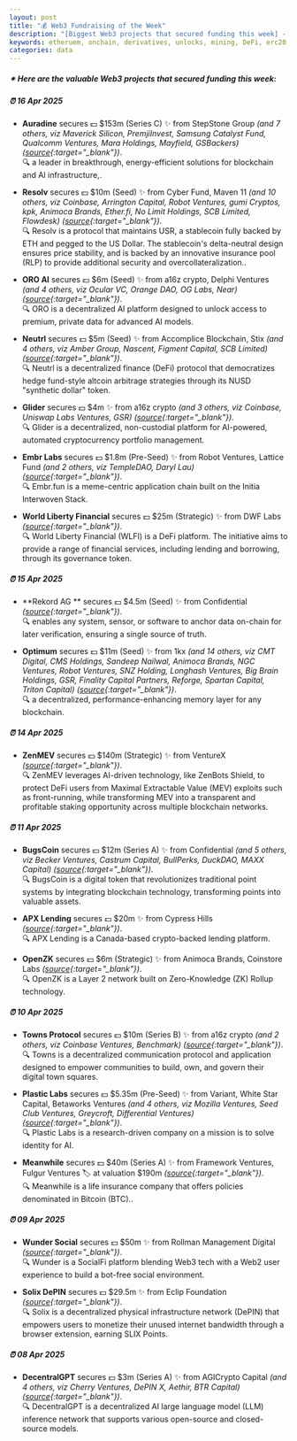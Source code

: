 ```yaml
---
layout: post
title: "💰 Web3 Fundraising of the Week"
description: "[Biggest Web3 projects that secured funding this week] - Featuring Protocol/project, lead investors, other investors, amount raised, valuation, investment refs, supported blockchains and detail about project."
keywords: etheruem, onchain, derivatives, unlocks, mining, DeFi, erc20, chains, oracles, dapps
categories: data
---  
```


##### ✴ **Here are the valuable Web3 projects that secured funding this week:**


##### ⏰️ **16 Apr 2025**  

 - **Auradine** secures 💵 $153m (Series C) ✨️ from StepStone Group *(and 7 others, viz Maverick Silicon, PremjiInvest, Samsung Catalyst Fund, Qualcomm Ventures, Mara Holdings, Mayfield, GSBackers)* *([source](https://auradine.com/auradine-secures-153-million-in-series-c-financing-to-advance-the-future-of-blockchain-and-ai-infrastructure/){:target="_blank"})*.  
🔍 a leader in breakthrough, energy-efficient solutions for blockchain and AI infrastructure,.

 - **Resolv** secures 💵 $10m (Seed) ✨️ from Cyber Fund, Maven 11 *(and 10 others, viz Coinbase, Arrington Capital, Robot Ventures, gumi Cryptos, kpk, Animoca Brands, Ether.fi, No Limit Holdings, SCB Limited, Flowdesk)* *([source](https://x.com/ResolvLabs/status/1912508454264262806){:target="_blank"})*.  
🔍 Resolv is a protocol that maintains USR, a stablecoin fully backed by ETH and pegged to the US Dollar. The stablecoin's delta-neutral design ensures price stability, and is backed by an innovative insurance pool (RLP) to provide additional security and overcollateralization..

 - **ORO AI** secures 💵 $6m (Seed) ✨️ from a16z crypto, Delphi Ventures *(and 4 others, viz Ocular VC, Orange DAO, OG Labs, Near)* *([source](https://x.com/getoro_xyz/status/1912495856760013094){:target="_blank"})*.  
🔍 ORO is a decentralized AI platform designed to unlock access to premium, private data for advanced AI models.

 - **Neutrl** secures 💵 $5m (Seed) ✨️ from Accomplice Blockchain, Stix *(and 4 others, viz Amber Group, Nascent, Figment Capital, SCB Limited)* *([source](https://x.com/neutrl_labs/status/1912549569994629386){:target="_blank"})*.  
🔍 Neutrl is a decentralized finance (DeFi) protocol that democratizes hedge fund-style altcoin arbitrage strategies through its NUSD "synthetic dollar" token.

 - **Glider** secures 💵 $4m ✨️ from a16z crypto *(and 3 others, viz Coinbase, Uniswap Labs Ventures, GSR)* *([source](https://fortune.com/crypto/2025/04/16/crypto-investment-glider-raises-4-million-andreessen-horowitz-coinbase/){:target="_blank"})*.  
🔍 Glider is a decentralized, non-custodial platform for AI-powered, automated cryptocurrency portfolio management.

 - **Embr Labs** secures 💵 $1.8m (Pre-Seed) ✨️ from Robot Ventures, Lattice Fund *(and 2 others, viz TempleDAO, Daryl Lau)* *([source](https://x.com/embr_labs/status/1912128942175404443){:target="_blank"})*.  
🔍 Embr.fun is a meme-centric application chain built on the Initia Interwoven Stack.

 - **World Liberty Financial** secures 💵 $25m (Strategic) ✨️ from DWF Labs *([source](https://www.coindesk.com/business/2025/04/16/trump-family-backed-world-liberty-gets-usd25m-investment-from-dwf-labs){:target="_blank"})*.  
🔍 World Liberty Financial (WLFI) is a DeFi platform. The initiative aims to provide a range of financial services, including lending and borrowing, through its governance token.

##### ⏰️ **15 Apr 2025**  

 - **Rekord AG ** secures 💵 $4.5m (Seed) ✨️ from Confidential *([source](https://www.startupticker.ch/en/news/following-a-chf-4-million-seed-round-rekord-ag-closes-two-strategic-deals){:target="_blank"})*.  
🔍 enables any system, sensor, or software to anchor data on-chain for later verification, ensuring a single source of truth.

 - **Optimum** secures 💵 $11m (Seed) ✨️ from 1kx *(and 14 others, viz CMT Digital, CMS Holdings, Sandeep Nailwal, Animoca Brands, NGC Ventures, Robot Ventures, SNZ Holding, Longhash Ventures, Big Brain Holdings, GSR, Finality Capital Partners, Reforge, Spartan Capital, Triton Capital)* *([source](https://www.coindesk.com/tech/2025/04/15/mit-incubated-optimum-raises-usd11m-seed-round-to-build-web3-s-missing-memory-layer){:target="_blank"})*.  
🔍 a decentralized, performance-enhancing memory layer for any blockchain.

##### ⏰️ **14 Apr 2025**  

 - **ZenMEV** secures 💵 $140m (Strategic) ✨️ from VentureX *([source](https://x.com/zenmev/status/1911778608030351589){:target="_blank"})*.  
🔍 ZenMEV leverages AI-driven technology, like ZenBots Shield, to protect DeFi users from Maximal Extractable Value (MEV) exploits such as front-running, while transforming MEV into a transparent and profitable staking opportunity across multiple blockchain networks.

##### ⏰️ **11 Apr 2025**  

 - **BugsCoin** secures 💵 $12m (Series A) ✨️ from Confidential *(and 5 others, viz Becker Ventures, Castrum Capital, BullPerks, DuckDAO, MAXX Capital)* *([source](https://x.com/bugscoin_bgsc/status/1910672268373745808){:target="_blank"})*.  
🔍 BugsCoin is a digital token that revolutionizes traditional point systems by integrating blockchain technology, transforming points into valuable assets.

 - **APX Lending** secures 💵 $20m ✨️ from Cypress Hills *([source](https://www.coindesk.com/business/2025/04/11/apx-lending-secures-usd20m-backing-to-expand-crypto-backed-loan-offering-in-canada){:target="_blank"})*.  
🔍 APX Lending is a Canada-based crypto-backed lending platform.

 - **OpenZK** secures 💵 $6m (Strategic) ✨️ from Animoca Brands, Coinstore Labs *([source](https://x.com/OpenZkNetwork/status/1910682267351212389){:target="_blank"})*.  
🔍 OpenZK is a Layer 2 network built on Zero-Knowledge (ZK) Rollup technology.

##### ⏰️ **10 Apr 2025**  

 - **Towns Protocol** secures 💵 $10m (Series B) ✨️ from a16z crypto *(and 2 others, viz Coinbase Ventures, Benchmark)* *([source](https://x.com/townsprotocol/status/1910384877293494657){:target="_blank"})*.  
🔍 Towns is a decentralized communication protocol and application designed to empower communities to build, own, and govern their digital town squares.

 - **Plastic Labs** secures 💵 $5.35m (Pre-Seed) ✨️ from Variant, White Star Capital, Betaworks Ventures *(and 4 others, viz Mozilla Ventures, Seed Club Ventures, Greycroft, Differential Ventures)* *([source](https://x.com/plastic_labs/status/1910401372844970387){:target="_blank"})*.  
🔍 Plastic Labs is a research-driven company on a mission is to solve identity for AI.

 - **Meanwhile** secures 💵 $40m (Series A) ✨️ from Framework Ventures, Fulgur Ventures 🏷️ at valuation $190m *([source](https://x.com/meanwhilelife/status/1910324398936264897){:target="_blank"})*.  
🔍 Meanwhile is a life insurance company that offers policies denominated in Bitcoin (BTC)..

##### ⏰️ **09 Apr 2025**  

 - **Wunder Social** secures 💵 $50m ✨️ from Rollman Management Digital *([source](https://x.com/wunder_social/status/1910042298924085353){:target="_blank"})*.  
🔍 Wunder is a SocialFi platform blending Web3 tech with a Web2 user experience to build a bot-free social environment.

 - **Solix DePIN** secures 💵 $29.5m ✨️ from Eclip Foundation *([source](https://markets.businessinsider.com/news/stocks/solix-raises-29-5m-to-revolutionize-decentralized-internet-infrastructure-1034565898){:target="_blank"})*.  
🔍 Solix is a decentralized physical infrastructure network (DePIN) that empowers users to monetize their unused internet bandwidth through a browser extension, earning SLIX Points.

##### ⏰️ **08 Apr 2025**  

 - **DecentralGPT** secures 💵 $3m (Series A) ✨️ from AGICrypto Capital *(and 4 others, viz Cherry Ventures, DePIN X, Aethir, BTR Capital)* *([source](https://x.com/DecentralGPT/status/1909567469972525365){:target="_blank"})*.  
🔍 DecentralGPT is a decentralized AI large language model (LLM) inference network that supports various open-source and closed-source models.
